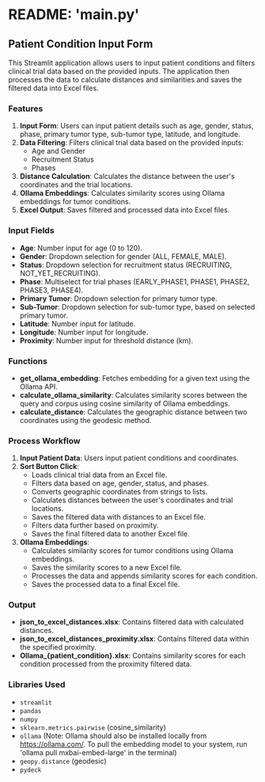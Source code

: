 # README: 'main.py'

## Patient Condition Input Form

This Streamlit application allows users to input patient conditions and filters clinical trial data based on the provided inputs. The application then processes the data to calculate distances and similarities and saves the filtered data into Excel files.

### Features
1. **Input Form**: Users can input patient details such as age, gender, status, phase, primary tumor type, sub-tumor type, latitude, and longitude.
2. **Data Filtering**: Filters clinical trial data based on the provided inputs:
    - Age and Gender
    - Recruitment Status
    - Phases
3. **Distance Calculation**: Calculates the distance between the user's coordinates and the trial locations.
4. **Ollama Embeddings**: Calculates similarity scores using Ollama embeddings for tumor conditions.
5. **Excel Output**: Saves filtered and processed data into Excel files.

### Input Fields
- **Age**: Number input for age (0 to 120).
- **Gender**: Dropdown selection for gender (ALL, FEMALE, MALE).
- **Status**: Dropdown selection for recruitment status (RECRUITING, NOT_YET_RECRUITING).
- **Phase**: Multiselect for trial phases (EARLY_PHASE1, PHASE1, PHASE2, PHASE3, PHASE4).
- **Primary Tumor**: Dropdown selection for primary tumor type.
- **Sub-Tumor**: Dropdown selection for sub-tumor type, based on selected primary tumor.
- **Latitude**: Number input for latitude.
- **Longitude**: Number input for longitude.
- **Proximity**: Number input for threshold distance (km).

### Functions
- **get_ollama_embedding**: Fetches embedding for a given text using the Ollama API.
- **calculate_ollama_similarity**: Calculates similarity scores between the query and corpus using cosine similarity of Ollama embeddings.
- **calculate_distance**: Calculates the geographic distance between two coordinates using the geodesic method.

### Process Workflow
1. **Input Patient Data**: Users input patient conditions and coordinates.
2. **Sort Button Click**: 
    - Loads clinical trial data from an Excel file.
    - Filters data based on age, gender, status, and phases.
    - Converts geographic coordinates from strings to lists.
    - Calculates distances between the user's coordinates and trial locations.
    - Saves the filtered data with distances to an Excel file.
    - Filters data further based on proximity.
    - Saves the final filtered data to another Excel file.
3. **Ollama Embeddings**:
    - Calculates similarity scores for tumor conditions using Ollama embeddings.
    - Saves the similarity scores to a new Excel file.
    - Processes the data and appends similarity scores for each condition.
    - Saves the processed data to a final Excel file.

### Output
- **json_to_excel_distances.xlsx**: Contains filtered data with calculated distances.
- **json_to_excel_distances_proximity.xlsx**: Contains filtered data within the specified proximity.
- **Ollama_{patient_condition}.xlsx**: Contains similarity scores for each condition processed from the proximity filtered data.

### Libraries Used
- `streamlit`
- `pandas`
- `numpy`
- `sklearn.metrics.pairwise` (cosine_similarity)
- `ollama` (Note: Ollama should also be installed locally from https://ollama.com/. To pull the embedding model to your system, run 'ollama pull mxbai-embed-large' in the terminal)
- `geopy.distance` (geodesic)
- `pydeck`
